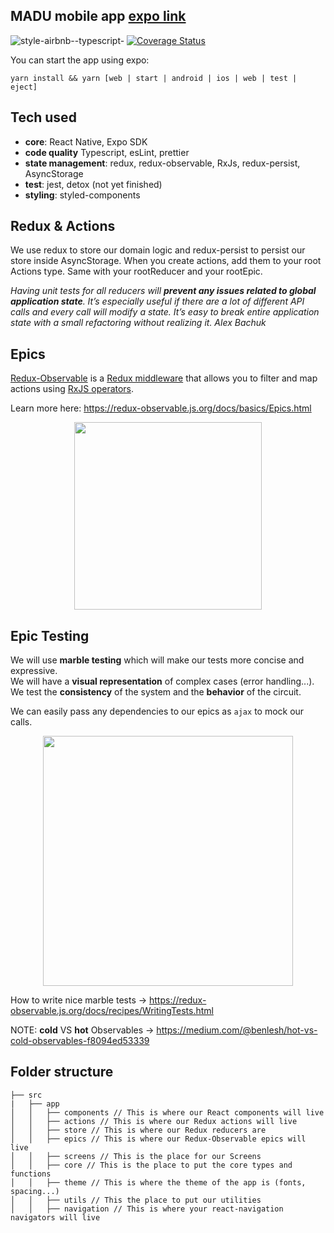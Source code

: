 ## MADU mobile app [expo link](https://expo.io/@ayshiff/madu)
![style-airbnb--typescript-](https://img.shields.io/badge/code%20style-airbnb--typescript-blue)
[![Coverage Status](https://coveralls.io/repos/github/ayshiff/madu_app/badge.svg?branch=master)](https://coveralls.io/github/ayshiff/madu_app?branch=master)

You can start the app using expo:

```
yarn install && yarn [web | start | android | ios | web | test | eject]
```

## Tech used

- **core**: React Native, Expo SDK
- **code quality** Typescript, esLint, prettier
- **state management**: redux, redux-observable, RxJs, redux-persist, AsyncStorage
- **test**: jest, detox (not yet finished)
- **styling**: styled-components

## Redux & Actions

We use redux to store our domain logic and redux-persist to persist our store inside AsyncStorage.
When you create actions, add them to your root Actions type.
Same with your rootReducer and your rootEpic.

*Having unit tests for all reducers will **prevent any issues related to global application state**. It’s especially useful if there are a lot of different API calls and every call will modify a state. It’s easy to break entire application state with a small refactoring without realizing it.
Alex Bachuk*

## Epics

[Redux-Observable](https://www.npmjs.com/package/redux-observable) is a [Redux middleware](https://www.codementor.io/vkarpov/beginner-s-guide-to-redux-middleware-du107uyud) that allows you to filter and map actions using [RxJS operators](https://www.npmjs.com/package/rxjs).

Learn more here:  https://redux-observable.js.org/docs/basics/Epics.html

<div align="center">
<img height="300" src="https://miro.medium.com/max/1400/1*6a8luEwhNAzfsxDja_3sAA.png" >
</div>

## Epic Testing

We will use **marble testing** which will make our tests more concise and expressive.   
We will have a **visual representation** of complex cases (error handling...).   
We test the **consistency** of the system and the **behavior** of the circuit.

We can easily pass any dependencies to our epics as `ajax` to mock our calls.

<div align="center">
<img height="400" src="https://miro.medium.com/max/2000/1*5LpZWsaLnP2vXm78CqjtVA.jpeg" >
</div>

How to write nice marble tests -> https://redux-observable.js.org/docs/recipes/WritingTests.html

NOTE: **cold** VS **hot** Observables -> https://medium.com/@benlesh/hot-vs-cold-observables-f8094ed53339

## Folder structure

```
├── src
|   ├── app
│   │   ├── components // This is where our React components will live
│   │   ├── actions // This is where our Redux actions will live
│   │   ├── store // This is where our Redux reducers are
│   │   ├── epics // This is where our Redux-Observable epics will live
│   │   ├── screens // This is the place for our Screens
│   │   ├── core // This is the place to put the core types and functions
│   │   ├── theme // This is where the theme of the app is (fonts, spacing...)
│   │   ├── utils // This the place to put our utilities
│   │   ├── navigation // This is where your react-navigation navigators will live
```